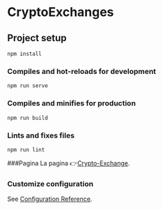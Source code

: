 # CryptoExchanges

## Project setup

```
npm install
```

### Compiles and hot-reloads for development

```
npm run serve
```

### Compiles and minifies for production

```
npm run build
```

### Lints and fixes files

```
npm run lint
```
###Pagina
La pagina 👉[Crypto-Exchange](https://cryptos21-exchange.netlify.app/).

### Customize configuration

See [Configuration Reference](https://cli.vuejs.org/config/).
